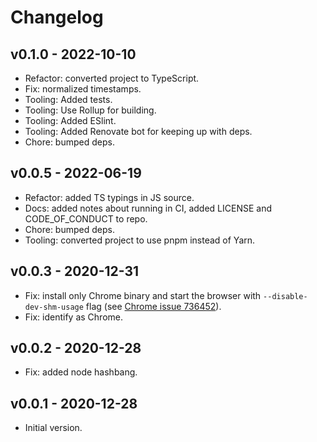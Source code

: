 # Changelog

## v0.1.0 - 2022-10-10

- Refactor: converted project to TypeScript.
- Fix: normalized timestamps.
- Tooling: Added tests.
- Tooling: Use Rollup for building.
- Tooling: Added ESlint.
- Tooling: Added Renovate bot for keeping up with deps.
- Chore: bumped deps.

## v0.0.5 - 2022-06-19

- Refactor: added TS typings in JS source.
- Docs: added notes about running in CI, added LICENSE and CODE_OF_CONDUCT to repo.
- Chore: bumped deps.
- Tooling: converted project to use pnpm instead of Yarn.

## v0.0.3 - 2020-12-31

- Fix: install only Chrome binary and start the browser with `--disable-dev-shm-usage` flag (see [Chrome issue 736452](https://bugs.chromium.org/p/chromium/issues/detail?id=736452)).
- Fix: identify as Chrome.

## v0.0.2 - 2020-12-28

- Fix: added node hashbang.

## v0.0.1 - 2020-12-28

- Initial version.
